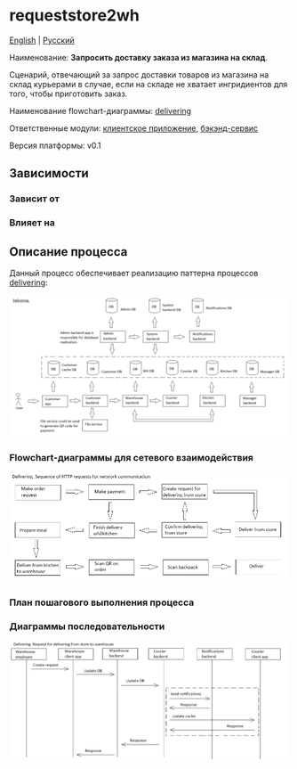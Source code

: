 # requeststore2wh

[English](requeststore2wh.md) | [Русский](requeststore2wh.ru.md)

Наименование: **Запросить доставку заказа из магазина на склад**.

Сценарий, отвечающий за запрос доставки товаров из магазина на склад курьерами в случае, если на складе не хватает ингридиентов для того, чтобы приготовить заказ.

Наименование flowchart-диаграммы: [delivering](../../flowchartsteps/delivering/README.ru.md)

Ответственные модули: [клиентское приложение](../../frontend/courierclient.md), [бэкэнд-сервис](../../backend/courierbackend.md)

Версия платформы: v0.1

## Зависимости

### Зависит от

### Влияет на

## Описание процесса

Данный процесс обеспечивает реализацию паттерна процессов [delivering](../../flowchartsteps/delivering/README.ru.md):

![delivering_overall](../../img/flowchartnames/delivering_overall.png)

### Flowchart-диаграммы для сетевого взаимодействия

![overall.delivering](../../img/flowcharts/overall.delivering.png)

### План пошагового выполнения процесса

### Диаграммы последовательности

![delivering.requeststore2wh](../../img/sequencediagram/delivering.requeststore2wh.png)
